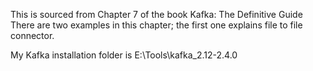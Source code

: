 This is sourced from Chapter 7 of the book Kafka: The Definitive Guide
There are two examples in this chapter; the first one explains file to file connector.

My Kafka installation folder is E:\Tools\kafka_2.12-2.4.0